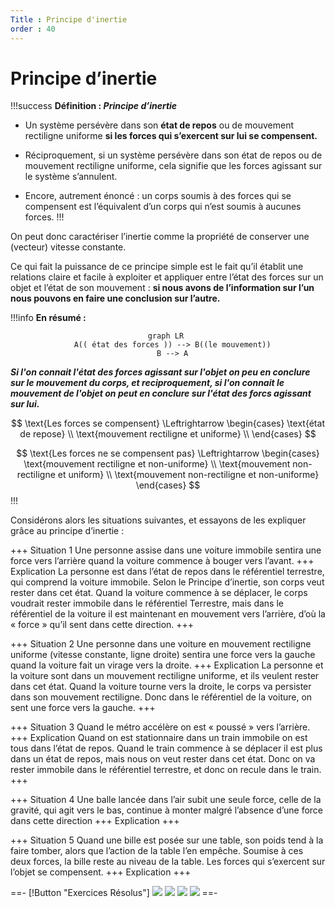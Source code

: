 ```yaml
---
Title : Principe d'inertie
order : 40
---
```


# Principe d’inertie

!!!success **Définition : *Principe d’inertie***

- Un système persévère dans son **état de repos** ou de mouvement rectiligne uniforme **si les forces qui s’exercent sur lui se compensent.**

- Réciproquement, si un système persévère dans son état de repos ou de mouvement rectiligne uniforme, cela signifie que les forces agissant sur le système s’annulent.

- Encore, autrement énoncé : un corps soumis à des forces qui se compensent est l’équivalent d’un corps qui n’est soumis à aucunes forces.
!!!

On peut donc caractériser l’inertie comme la propriété de conserver une (vecteur) vitesse constante.

Ce qui fait la puissance de ce principe simple est le fait qu’il établit une relations claire et facile à exploiter et appliquer entre l’état des forces sur un objet et l’état de son mouvement : **si nous avons de
l’information sur l’un nous pouvons en faire une conclusion sur l’autre.**

!!!info **En  résumé :** 
<center>

```mermaid 
graph LR 
  A(( état des forces )) --> B((le mouvement))
  B --> A
```
</center>

***Si l'on connait l'état des forces agissant sur l'objet on peu en conclure sur le mouvement du corps, et reciproquement, si l'on connait le mouvement de l'objet on peut en conclure sur l'état des forcs agissant sur lui.***

$$
\text{Les forces se compensent} \Leftrightarrow
    \begin{cases}
      \text{état de repose} \\
      \text{mouvement rectiligne et uniforme} \\
    \end{cases}
$$

$$
\text{Les forces ne se compensent pas} \Leftrightarrow 
    \begin{cases}
      \text{mouvement rectiligne et non-uniforme} \\
      \text{mouvement non-rectiligne et uniform} \\
      \text{mouvement non-rectiligne et non-uniforme} 
    \end{cases}
$$
!!!




Considérons alors les situations suivantes, et essayons de les expliquer grâce au principe d’inertie :

+++ Situation 1
Une personne assise dans une voiture immobile sentira une force vers l’arrière quand la voiture commence à bouger vers l’avant.
+++ Explication
La personne est dans l’état de repos dans le référentiel terrestre, qui comprend la voiture immobile. Selon le Principe d’inertie, son corps veut rester dans cet état. Quand la voiture commence à se déplacer, le corps voudrait rester immobile dans le référentiel Terrestre, mais dans le référentiel de la voiture il est maintenant en mouvement vers l’arrière, d’où la « force » qu’il sent dans cette direction.
+++ 


+++ Situation 2
 Une personne dans une voiture en mouvement rectiligne uniforme (vitesse constante, ligne droite) sentira une force vers la gauche quand la voiture fait un virage vers la droite.
 +++ Explication 
 La personne et la voiture sont dans un mouvement rectiligne uniforme, et ils veulent rester dans cet état. Quand la voiture tourne vers la droite, le corps va persister dans son mouvement rectiligne. Donc dans le référentiel de la voiture, on sent une force vers la gauche.
+++

+++ Situation 3
Quand le métro accélère on est « poussé » vers l’arrière.
+++ Explication 
Quand on est stationnaire dans un train immobile on est tous dans l’état de repos. Quand le train commence à se déplacer il est plus dans un état de repos, mais nous on veut rester dans cet état. Donc on va rester immobile dans le référentiel terrestre, et donc on recule dans le train.
+++

+++ Situation 4
Une balle lancée dans l’air subit une seule force, celle de la gravité, qui agit vers le bas, continue à monter malgré l’absence d’une force dans cette direction
+++ Explication
+++


+++ Situation 5 
Quand une bille est posée sur une table, son poids tend à la faire tomber, alors que l’action de la table l’en empêche. Soumise à ces deux forces, la bille reste au niveau de la table. Les forces qui s’exercent sur l’objet se compensent.
+++ Explication
+++


==- [!Button "Exercices Résolus"]
![](../img/6/xo1.jpg)
![](../img/6/xo2.jpg)
![](../img/6/xo3.jpg)
![](../img/6/xo4.jpg)
==-